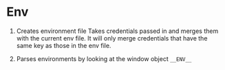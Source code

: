 # Env

1. Creates environment file
   Takes credentials passed in and merges them with the current env file.
   It will only merge credentials that have the same key as those in the env file.

2. Parses environments by looking at the window object `__ENV__`
